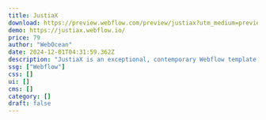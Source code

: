 ```yaml
---
title: JustiaX
download: https://preview.webflow.com/preview/justiax?utm_medium=preview_link&utm_source=designer&utm_content=justiax&preview=60e38eeaaad7f7ce218a0eca2b12ccb4&locale=en&workflow=preview
demo: https://justiax.webflow.io/
price: 79
author: "WebOcean"
date: 2024-12-01T04:31:59.362Z
description: "JustiaX is an exceptional, contemporary Webflow template designed specifically for lawyers, law firms, and attorneys. Unlike typical legal websites, JustiaX features a distinctive and sophisticated design that sets you apart from the competition."
ssg: ["Webflow"]
css: []
ui: []
cms: []
category: []
draft: false
---
```

